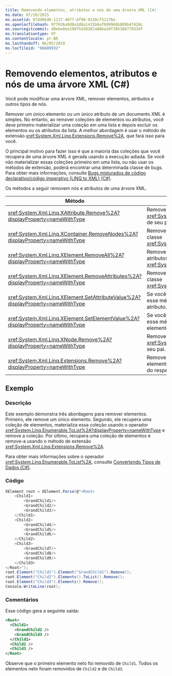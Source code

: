```yaml
---
title: Removendo elementos, atributos e nós de uma árvore XML (C#)
ms.date: 07/20/2015
ms.assetid: 07dd06d6-1117-4077-bf98-9120cf51176e
ms.openlocfilehash: 977636a9d8a3d0a1431b8afb99966b809b4f420c
ms.sourcegitcommit: d8ebe0ee198f5d38387a80ba50f395386779334f
ms.translationtype: HT
ms.contentlocale: pt-BR
ms.lasthandoff: 06/05/2019
ms.locfileid: "66689932"
---
```

# <a name="removing-elements-attributes-and-nodes-from-an-xml-tree-c"></a>Removendo elementos, atributos e nós de uma árvore XML (C#)

Você pode modificar uma árvore XML, remover elementos, atributos e outros tipos de nós.

Remover um único elemento ou um único atributo de um documento XML é simples. No entanto, ao remover coleções de elementos ou atributos, você deve primeiro materializar uma coleção em uma lista e depois excluir os elementos ou os atributos da lista. A melhor abordagem é usar o método de extensão <xref:System.Xml.Linq.Extensions.Remove%2A>, que fará isso para você.

O principal motivo para fazer isso é que a maioria das coleções que você recupera de uma árvore XML é gerada usando a execução adiada. Se você não materializar essas coleções primeiro em uma lista, ou não usar os métodos de extensão, poderá encontrar uma determinada classe de bugs. Para obter mais informações, consulte [Bugs misturados de código declarativo/código imperativo (LINQ to XML) (C#)](../../../../csharp/programming-guide/concepts/linq/mixed-declarative-code-imperative-code-bugs-linq-to-xml.md).

Os métodos a seguir removem nós e atributos de uma árvore XML.

|Método|Descrição|
|------------|-----------------|
|<xref:System.Xml.Linq.XAttribute.Remove%2A?displayProperty=nameWithType>|Remove uma classe <xref:System.Xml.Linq.XAttribute> de seu pai.|
|<xref:System.Xml.Linq.XContainer.RemoveNodes%2A?displayProperty=nameWithType>|Remove os nós filho de uma classe <xref:System.Xml.Linq.XContainer>.|
|<xref:System.Xml.Linq.XElement.RemoveAll%2A?displayProperty=nameWithType>|Remove o conteúdo e os atributos de uma classe <xref:System.Xml.Linq.XElement>.|
|<xref:System.Xml.Linq.XElement.RemoveAttributes%2A?displayProperty=nameWithType>|Remove os atributos de uma classe <xref:System.Xml.Linq.XElement>.|
|<xref:System.Xml.Linq.XElement.SetAttributeValue%2A?displayProperty=nameWithType>|Se você passar `null` para o valor, esse método removerá o atributo.|
|<xref:System.Xml.Linq.XElement.SetElementValue%2A?displayProperty=nameWithType>|Se você passar `null` para o valor, esse método removerá o elemento filho.|
|<xref:System.Xml.Linq.XNode.Remove%2A?displayProperty=nameWithType>|Remove uma classe <xref:System.Xml.Linq.XNode> de seu pai.|
|<xref:System.Xml.Linq.Extensions.Remove%2A?displayProperty=nameWithType>|Remove cada atributo ou elemento na coleção de origem do respectivo elemento pai.|

## <a name="example"></a>Exemplo

### <a name="description"></a>Descrição

Este exemplo demonstra três abordagens para remover elementos. Primeiro, ele remove um único elemento. Segundo, ele recupera uma coleção de elementos, materializa essa coleção usando o operador <xref:System.Linq.Enumerable.ToList%2A?displayProperty=nameWithType> e remove a coleção. Por último, recupera uma coleção de elementos e remove-a usando o método de extensão <xref:System.Xml.Linq.Extensions.Remove%2A>.

Para obter mais informações sobre o operador <xref:System.Linq.Enumerable.ToList%2A>, consulte [Convertendo Tipos de Dados (C#)](../../../../csharp/programming-guide/concepts/linq/converting-data-types.md).

### <a name="code"></a>Código

```csharp
XElement root = XElement.Parse(@"<Root>
    <Child1>
        <GrandChild1/>
        <GrandChild2/>
        <GrandChild3/>
    </Child1>
    <Child2>
        <GrandChild4/>
        <GrandChild5/>
        <GrandChild6/>
    </Child2>
    <Child3>
        <GrandChild7/>
        <GrandChild8/>
        <GrandChild9/>
    </Child3>
</Root>");
root.Element("Child1").Element("GrandChild1").Remove();
root.Element("Child2").Elements().ToList().Remove();
root.Element("Child3").Elements().Remove();
Console.WriteLine(root);
```

### <a name="comments"></a>Comentários

Esse código gera a seguinte saída:

```xml
<Root>
  <Child1>
    <GrandChild2 />
    <GrandChild3 />
  </Child1>
  <Child2 />
  <Child3 />
</Root>
```

Observe que o primeiro elemento neto foi removido de `Child1`. Todos os elementos neto foram removidos de `Child2` e de `Child3`.
